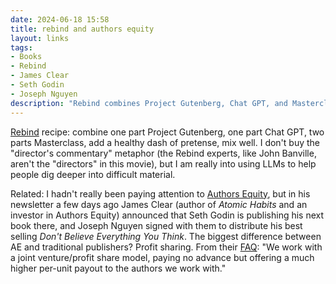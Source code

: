 ```yaml
---
date: 2024-06-18 15:58 
title: rebind and authors equity
layout: links
tags:
- Books
- Rebind
- James Clear
- Seth Godin
- Joseph Nguyen
description: "Rebind combines Project Gutenberg, Chat GPT, and Masterclass to enhance learning with LLMs. Authors Equity offers profit-sharing for authors, attracting names like Seth Godin and Joseph Nguyen."
---
```


[Rebind](https://rebind.ai/) recipe: combine one part Project Gutenberg, one part Chat GPT, two parts Masterclass, add a healthy dash of pretense, mix well. I don't buy the "director's commentary" metaphor (the Rebind experts, like John Banville, aren't the "directors" in this movie), but I am really into using LLMs to help people dig deeper into difficult material. 

Related: I hadn't really been paying attention to [Authors Equity](https://authorsequity.com/), but in his newsletter a few days ago James Clear (author of *Atomic Habits* and an investor in Authors Equity) announced that Seth Godin is publishing his next book there, and Joseph Nguyen signed with them to distribute his best selling *Don't Believe Everything You Think*. The biggest difference between AE and traditional publishers? Profit sharing. From their [FAQ](https://authorsequity.substack.com/p/frequently-asked-questions): "We work with a joint venture/profit share model, paying no advance but offering a much higher per-unit payout to the authors we work with."
